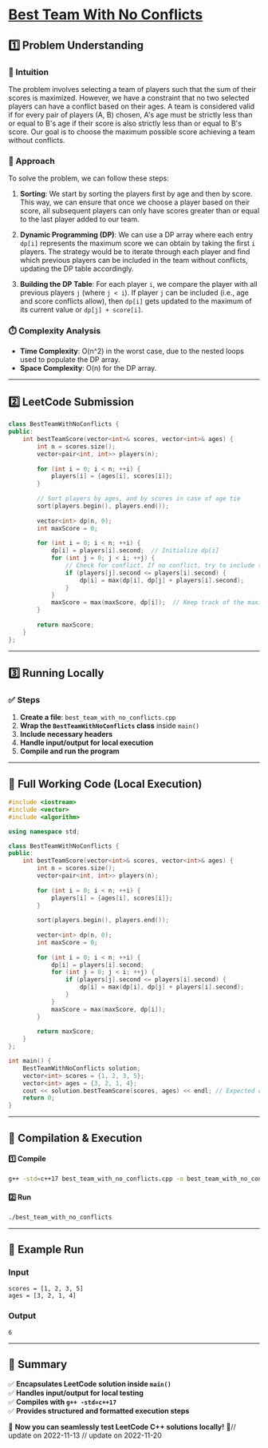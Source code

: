 # **[Best Team With No Conflicts](https://leetcode.com/problems/best-team-with-no-conflicts/description/)**  

## **1️⃣ Problem Understanding**  
### **📌 Intuition**  
The problem involves selecting a team of players such that the sum of their scores is maximized. However, we have a constraint that no two selected players can have a conflict based on their ages. A team is considered valid if for every pair of players (A, B) chosen, A's age must be strictly less than or equal to B's age if their score is also strictly less than or equal to B's score. Our goal is to choose the maximum possible score achieving a team without conflicts.

### **🚀 Approach**  
To solve the problem, we can follow these steps:

1. **Sorting**: We start by sorting the players first by age and then by score. This way, we can ensure that once we choose a player based on their score, all subsequent players can only have scores greater than or equal to the last player added to our team.

2. **Dynamic Programming (DP)**: We can use a DP array where each entry `dp[i]` represents the maximum score we can obtain by taking the first `i` players. The strategy would be to iterate through each player and find which previous players can be included in the team without conflicts, updating the DP table accordingly.

3. **Building the DP Table**: For each player `i`, we compare the player with all previous players `j` (where `j < i`). If player `j` can be included (i.e., age and score conflicts allow), then `dp[i]` gets updated to the maximum of its current value or `dp[j] + score[i]`.

### **⏱️ Complexity Analysis**  
- **Time Complexity**: O(n^2) in the worst case, due to the nested loops used to populate the DP array.
- **Space Complexity**: O(n) for the DP array.

---  

## **2️⃣ LeetCode Submission**  
```cpp
class BestTeamWithNoConflicts {
public:
    int bestTeamScore(vector<int>& scores, vector<int>& ages) {
        int n = scores.size();
        vector<pair<int, int>> players(n);
        
        for (int i = 0; i < n; ++i) {
            players[i] = {ages[i], scores[i]};
        }
        
        // Sort players by ages, and by scores in case of age tie
        sort(players.begin(), players.end());
        
        vector<int> dp(n, 0);
        int maxScore = 0;
        
        for (int i = 0; i < n; ++i) {
            dp[i] = players[i].second;  // Initialize dp[i]
            for (int j = 0; j < i; ++j) {
                // Check for conflict. If no conflict, try to include this player.
                if (players[j].second <= players[i].second) {
                    dp[i] = max(dp[i], dp[j] + players[i].second);
                }
            }
            maxScore = max(maxScore, dp[i]);  // Keep track of the maximum score
        }
        
        return maxScore;
    }
};
```  

---  

## **3️⃣ Running Locally**  
### **✅ Steps**  
1. **Create a file**: `best_team_with_no_conflicts.cpp`  
2. **Wrap the `BestTeamWithNoConflicts` class** inside `main()`  
3. **Include necessary headers**  
4. **Handle input/output for local execution**  
5. **Compile and run the program**  

---  

## **📝 Full Working Code (Local Execution)**  
```cpp
#include <iostream>
#include <vector>
#include <algorithm>

using namespace std;

class BestTeamWithNoConflicts {
public:
    int bestTeamScore(vector<int>& scores, vector<int>& ages) {
        int n = scores.size();
        vector<pair<int, int>> players(n);
        
        for (int i = 0; i < n; ++i) {
            players[i] = {ages[i], scores[i]};
        }
        
        sort(players.begin(), players.end());
        
        vector<int> dp(n, 0);
        int maxScore = 0;
        
        for (int i = 0; i < n; ++i) {
            dp[i] = players[i].second;  
            for (int j = 0; j < i; ++j) {
                if (players[j].second <= players[i].second) {
                    dp[i] = max(dp[i], dp[j] + players[i].second);
                }
            }
            maxScore = max(maxScore, dp[i]);  
        }
        
        return maxScore;
    }
};

int main() {
    BestTeamWithNoConflicts solution;
    vector<int> scores = {1, 2, 3, 5};
    vector<int> ages = {3, 2, 1, 4};
    cout << solution.bestTeamScore(scores, ages) << endl; // Expected output: 6
    return 0;
}
```  

---  

## **🔧 Compilation & Execution**  
#### **1️⃣ Compile**  
```bash
g++ -std=c++17 best_team_with_no_conflicts.cpp -o best_team_with_no_conflicts
```  

#### **2️⃣ Run**  
```bash
./best_team_with_no_conflicts
```  

---  

## **🎯 Example Run**  
### **Input**  
```
scores = [1, 2, 3, 5]
ages = [3, 2, 1, 4]
```  
### **Output**  
```
6
```  

---  

## **📌 Summary**  
✅ **Encapsulates LeetCode solution inside `main()`**  
✅ **Handles input/output for local testing**  
✅ **Compiles with `g++ -std=c++17`**  
✅ **Provides structured and formatted execution steps**  

🚀 **Now you can seamlessly test LeetCode C++ solutions locally!** 🚀// update on 2022-11-13
// update on 2022-11-20
